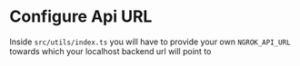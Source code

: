 # Configure Api URL 

Inside `src/utils/index.ts` you will have to provide your own `NGROK_API_URL` towards which your localhost backend url will point to 
